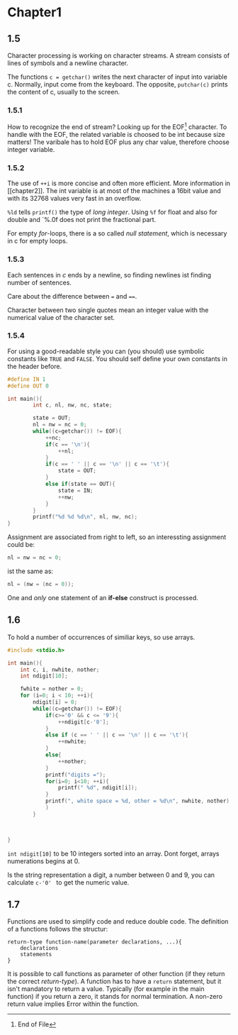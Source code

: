 # Chapter1

## 1.5

Character processing is working on character streams. A stream consists of lines of symbols and a newline character.

The functions `c = getchar()` writes the next character of input into variable c. Normally, input come from the keyboard. The opposite, `putchar(c)` prints the content of c, usually to the screen.


### 1.5.1
How to recognize the end of stream?
Looking up for the EOF[^1] character. To handle with the EOF, the related variable is choosed to be int because size matters! The varibale has to hold EOF plus any char value, therefore choose integer variable.

### 1.5.2 

The use of `++i` is more concise and often more efficient. More information in [[chapter2]].
The int variable is at most of the machines a 16bit value and with its 32768 values very fast in an overflow.

`%ld` tells `printf()` the type of *long integer*. 
Using `%f` for float and also for double and `%.0f does not print the fractional part.

For empty *for*-loops, there is a so called *null statement*, which is necessary in c for empty loops.

### 1.5.3

Each sentences in *c* ends by a newline, so finding newlines ist finding number of sentences.

Care about the difference between `=` and `==`.

Character between two single quotes mean an integer value with the numerical value of the character set.


### 1.5.4

For using a good-readable style you can (you should) use symbolic constants like `TRUE` and `FALSE`. You should self define your own constants in the header before. 
```c 
#define IN 1
#define OUT 0

int main(){
        int c, nl, nw, nc, state;

        state = OUT;
        nl = nw = nc = 0;
        while((c=getchar()) != EOF){
            ++nc;
            if(c == '\n'){
                ++nl;
            }
            if(c == ' ' || c == '\n' || c == '\t'){
                state = OUT;
            }
            else if(state == OUT){
                state = IN;
                ++nw;
            }
        }
        printf("%d %d %d\n", nl, nw, nc);
}
```
 Assignment are associated from right to left, so an interessting assignment could be: 
```c
nl = nw = nc = 0;
```
ist the same as: 
```c
nl = (nw = (nc = 0));
```

One and *only* one statement of an **if-else** construct is processed.

## 1.6

To hold a number of occurrences of similiar keys, so use arrays. 

```c
#include <stdio.h>

int main(){
    int c, i, nwhite, nother;
    int ndigit[10];

    fwhite = nother = 0;
    for (i=0; i < 10; ++i){
        ndigit[i] = 0;
        while((c=getchar()) != EOF){
            if(c>='0' && c <= '9'){
                ++ndigit[c-'0'];
            }
            else if (c == ' ' || c == '\n' || c == '\t'){
                ++nwhite;
            }
            else{
                ++nother;
            }
            printf("digits =");
            for(i=0; i<10; ++i){
                printf(" %d", ndigit[i]);
            }
            printf(", white space = %d, other = %d\n", nwhite, nother);
            )
        }


    
}
```
`int ndigit[10]` to be 10 integers sorted into an array. Dont forget, arrays numerations begins at 0.

Is the string representation a digit, a number between 0 and 9, you can calculate `c-'0' ` to get the numeric value.


        
## 1.7

Functions are used to simplify code and reduce double code. The definition of a functions follows the structur:
```
return-type function-name(parameter declarations, ...){
    declarations
    statements
}
```

It is possible to call functions as parameter of other function (if they return the correct *return-type*).
A function has to have a `return` statement, but it isn't mandatory to return a value.
Typically (for example in the main function) if you return a zero, it stands for normal termination. A non-zero return value implies Error within the function. 



[^1]: End of File

